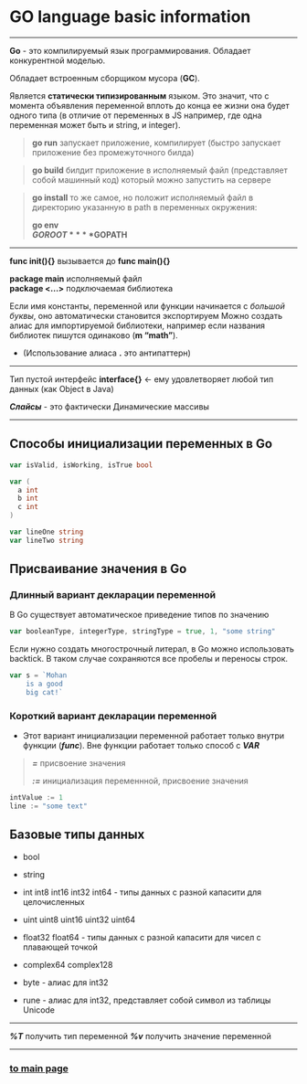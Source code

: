# GO language basic information

---

**Go** - это компилируемый язык программирования.
Обладает конкурентной моделью.

Обладает встроенным сборщиком мусора (**GC**). 

Является **статически типизированным** языком. 
Это значит, что с момента объявления переменной вплоть до конца ее жизни она будет одного типа 
(в отличие от переменных в JS например, где одна переменная может быть и string, и integer).

> **go run** запускает приложение, компилирует (быстро запускает приложение без промежуточного билда)

> **go build** билдит приложение в исполняемый файл (представляет собой машинный код) который можно запустить на сервере

> **go install** то же самое, но положит исполняемый файл в директорию указанную в path в переменных окружения: 
>
> **go env**  
> **$GOROOT**  
> **$GOPATH**

---

**func init(){}** вызывается до **func main(){}**

**package main** исполняемый файл   
**package <...>** подключаемая библиотека

Если имя константы, переменной или функции начинается с *большой буквы*, оно автоматически становится экспортируем
Можно создать алиас для импортируемой библиотеки, например если названия библиотек пишутся одинаково (**m “math”**).

* (Использование алиаса **.** это антипаттерн)

---

Тип пустой интерфейс **interface{}** <- ему удовлетворяет любой тип данных (как Object в Java)

***Слайсы*** - это фактически Динамические массивы

---

## Способы инициализации переменных в Go

```go
var isValid, isWorking, isTrue bool
```

```go
var (
  a int
  b int
  c int
)
```

```go
var lineOne string
var lineTwo string
```

## Присваивание значения в Go
### Длинный вариант декларации переменной 

В Go существует автоматическое приведение типов по значению

```go
var booleanType, integerType, stringType = true, 1, "some string"
```

Если нужно создать многострочный литерал, в Go можно использовать backtick. 
В таком случае сохраняются все пробелы и переносы строк. 

```go
var s = `Mohan
    is a good
    big cat!`
```

### Короткий вариант декларации переменной 

* Этот вариант инициализации переменной работает только внутри функции (***func***). 
Вне функции работает только способ с ***VAR***

> ***=*** присвоение значения
> 
> ***:=*** инициализация переменнной, присвоение значения
```go
intValue := 1
line := "some text"
```


## Базовые типы данных

* bool
* string


* int int8 int16 int32 int64 - типы данных с разной капасити для целочисленных
* uint uint8 uint16 uint32 uint64



* float32 float64 - типы данных с разной капасити для чисел с плавающей точкой
* complex64 complex128


* byte - алиас для int32
* rune - алиас для int32, представляет собой символ из таблицы Unicode

---

***%T*** получить тип переменной
***%v*** получить значение переменной

---

### [to main page](../../README.md)